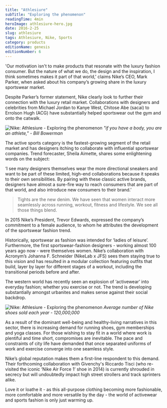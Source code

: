 ```yaml
---
title: "Athlesiure"
subTitle: "Exploring the phenomenon"
readingTime: 4min
heroImage: athlesiure-hero.jpg
date: 2016-2-25
slug: athlesiure
tags: Athlesiure, Nike, Sports
category: products
editionName: genesis
editionNumber: 6
---
```


'Our motivation isn't to make products that resonate with the luxury fashion consumer. But the nature of what we do, the design and the inspiration, I think sometimes makes it part of that world,' claims Nike’s CEO, Mark Parker, when asked about his company’s growing share in the luxury sportswear market.

Despite Parker’s former statement, Nike clearly look to further their connection with the luxury retail market. Collaborations with designers and celebrities from Michael Jordan to Kanye West, Chitose Abe (sacai) to Errolson Hugh (ACG) have substantially helped sportswear out the gym and onto the catwalk.

![Nike: Athlesiure - Exploring the phenomenon](a.jpg)
*"if you have a body, you are an athlete," -  Bill Bowerman*

The active sports category is the fastest-growing segment of the retail market and has designers itching to collaborate with influential sportswear companies. Trend forecaster, Sheila Aimette, shares some enlightening words on the subject:

‘I see many designers themselves wear the more directional sneakers and want to be part of these limited, high-end collaborations because it speaks to their own sensibilities. By pairing with these classic active brands, designers have almost a sure-fire way to reach consumers that are part of that world, and also introduce new consumers to their brand.’

>Tights are the new denim. We have seen that women interact more seamlessly across running, workout, fitness and lifestyle. We see all those things blend.

In 2015 Nike’s President, Trevor Edwards, expressed the company’s commitment to a female audience, to whom he attributes the development of the sportswear fashion trend.

Historically, sportswear as fashion was intended for ‘ladies of leisure’. Furthermore, the first sportswear-fashion designers - working almost 100 years ago now - were themselves women. Nike’s collaboration with Acronym’s Johanna F. Schneider (NikeLab x JFS) sees them staying true to this vision and has resulted in a modular collection featuring outfits that build, layer by layer for different stages of a workout, including the transitional periods before and after.

The western world has recently seen an explosion of ‘activewear’ into everyday fashion; whether you exercise or not. The trend is developing substantially amongst urbanites and makes sense against their social backdrop.

![Nike: Athlesiure - Exploring the phenomenon](b.jpg)
*Average number of Nike shoes sold each year - 120,000,000*

As a result of the dominant well-being and healthy-living narratives in this sector, there is increasing demand for running shoes, gym memberships and yoga classes. For those wishing to stay fit in a world where work is plentiful and time short, compromises are inevitable. The pace and constraints of city life have demanded that once separated uniforms of work and exercise converge into one seamless style.

Nike’s global reputation makes them a first-line respondent to this demand. Their forthcoming collaboration with Givenchy's Riccardo Tisci (who re-visited the iconic ‘Nike Air Force 1’ shoe in 2014) is currently shrouded in secrecy but will undoubtedly impact high street strollers and track sprinters alike.

Love it or loathe it - as this all-purpose clothing becoming more fashionable, more comfortable and more versatile by the day - the world of activewear and sports fashion is only just warming up.

